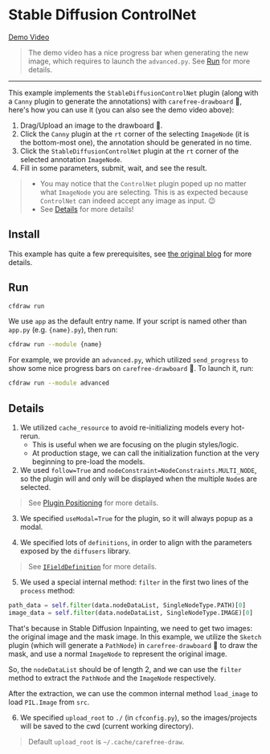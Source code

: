 # Stable Diffusion ControlNet

[Demo Video](https://user-images.githubusercontent.com/15677328/234506769-4211f62b-3152-47c3-b3d6-8f0010ceb36d.mp4)

> The demo video has a nice progress bar when generating the new image, which requires to launch the `advanced.py`. See [Run](#Run) for more details.

---

This example implements the `StableDiffusionControlNet` plugin (along with a `Canny` plugin to generate the annotations) with `carefree-drawboard` 🎨, here's how you can use it (you can also see the demo video above):
1. Drag/Upload an image to the drawboard 🎨.
2. Click the `Canny` plugin at the `rt` corner of the selecting `ImageNode` (it is the bottom-most one), the annotation should be generated in no time.
3. Click the `StableDiffusionControlNet` plugin at the `rt` corner of the selected annotation `ImageNode`.
4. Fill in some parameters, submit, wait, and see the result.

> * You may notice that the `ControlNet` plugin poped up no matter what `ImageNode` you are selecting. This is as expected because `ControlNet` can indeed accept any image as input. 😉
> * See [Details](#Details) for more details!

## Install

This example has quite a few prerequisites, see [the original blog](https://huggingface.co/blog/controlnet#the-stablediffusioncontrolnetpipeline) for more details.

## Run

```bash
cfdraw run
```

We use `app` as the default entry name. If your script is named other than `app.py` (e.g. `{name}.py`), then run:

```bash
cfdraw run --module {name}
```

For example, we provide an `advanced.py`, which utilized `send_progress` to show some nice progress bars on `carefree-drawboard` 🎨. To launch it, run:

```bash
cfdraw run --module advanced
```

## Details

1. We utilized `cache_resource` to avoid re-initializing models every hot-rerun.
   * This is useful when we are focusing on the plugin styles/logic.
   * At production stage, we can call the initialization function at the very beginning to pre-load the models.
2. We used `follow=True` and `nodeConstraint=NodeConstraints.MULTI_NODE`, so the plugin will and only will be displayed when the multiple `Node`s are selected.

> See [Plugin Positioning](https://carefree0910.me/carefree-drawboard-doc/docs/plugins/#plugin-positioning) for more details.

3. We specified `useModal=True` for the plugin, so it will always popup as a modal.

4. We specified lots of `definitions`, in order to align with the parameters exposed by the `diffusers` library.

> See [`IFieldDefinition`](https://carefree0910.me/carefree-drawboard-doc/docs/api-reference/Types#ifielddefinition) for more details.

5. We used a special internal method: `filter` in the first two lines of the `process` method:

```python
path_data = self.filter(data.nodeDataList, SingleNodeType.PATH)[0]
image_data = self.filter(data.nodeDataList, SingleNodeType.IMAGE)[0]
```

That's because in Stable Diffusion Inpainting, we need to get two images: the original image and the mask image. In this example, we utilize the `Sketch` plugin (which will generate a `PathNode`) in `carefree-drawboard` 🎨 to draw the mask, and use a normal `ImageNode` to represent the original image.

So, the `nodeDataList` should be of length 2, and we can use the `filter` method to extract the `PathNode` and the `ImageNode` respectively.

After the extraction, we can use the common internal method `load_image` to load `PIL.Image` from `src`.

6. We specified `upload_root` to `./` (in `cfconfig.py`), so the images/projects will be saved to the cwd (current working directory).

> Default `upload_root` is `~/.cache/carefree-draw`.
